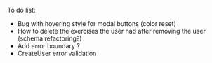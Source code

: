 To do list: 

* Bug with hovering style for modal buttons (color reset)
* How to delete the exercises the user had after removing the user (schema refactoring?)
* Add error boundary ?
* CreateUser error validation


